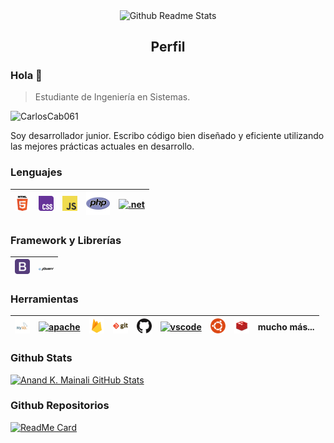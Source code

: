 <!--

### Hi there 👋

**CarlosCab061/CarlosCab061** is a ✨ _special_ ✨ repository because its `README.md` (this file) appears on your GitHub profile.

Here are some ideas to get you started:

- 🔭 I’m currently working on ...
- 🌱 I’m currently learning ...
- 👯 I’m looking to collaborate on ...
- 🤔 I’m looking for help with ...
- 💬 Ask me about ...
- 📫 How to reach me: ...
- 😄 Pronouns: ...
- ⚡ Fun fact: ...
-->

<p align="center">
 <img width="100px" src="https://res.cloudinary.com/anuraghazra/image/upload/v1594908242/logo_ccswme.svg" align="center" alt="Github Readme Stats" />
 <h2 align="center">Perfil</h2>
</p>

### Hola 👋
> Estudiante de Ingeniería en Sistemas.


<img src="https://komarev.com/ghpvc/?username=CarlosCab061&label=Visitas+al+perfil" alt="CarlosCab061" />

<div>
 <p>
Soy desarrollador junior. Escribo código bien diseñado y eficiente utilizando las mejores prácticas actuales en desarrollo.
</p>
</div>

### Lenguajes

| [<img src="https://raw.githubusercontent.com/github/explore/80688e429a7d4ef2fca1e82350fe8e3517d3494d/topics/html/html.png" alt="html5" width="24">](https://www.w3.org//)  | [<img src="https://raw.githubusercontent.com/github/explore/80688e429a7d4ef2fca1e82350fe8e3517d3494d/topics/css/css.png" alt="CSS" width="24">](https://www.w3.org/Style/CSS/Overview.en.html/)  |  [<img src="https://raw.githubusercontent.com/github/explore/80688e429a7d4ef2fca1e82350fe8e3517d3494d/topics/javascript/javascript.png" alt="jQuery" width="24">](https://jquery.com/) | [<img src="https://raw.githubusercontent.com/github/explore/80688e429a7d4ef2fca1e82350fe8e3517d3494d/topics/php/php.png" alt="php" width="38">](https://php.net/) | [<img src="https://github.com/jalbertsr/logo-badge-images/blob/master/img/rsz_dotnet.png" alt=".net" width="38">](https://www.microsoft.com/)
|---|---|---|---|---|

### Framework y Librerías

| [<img src="https://raw.githubusercontent.com/github/explore/80688e429a7d4ef2fca1e82350fe8e3517d3494d/topics/bootstrap/bootstrap.png" alt="Bootstrap" width="24">](https://getbootstrap.com/) | [<img src="https://github.com/Iggy-Codes/logo-images/blob/master/logos/jquery.png" alt="jQuery" width="24">](https://jquery.com/)
|---|---|
 
### Herramientas

| [<img src="https://raw.githubusercontent.com/github/explore/80688e429a7d4ef2fca1e82350fe8e3517d3494d/topics/mysql/mysql.png" alt="mysql" width="24">](https://www.mysql.com/) | [<img src="https://github.com/jalbertsr/logo-badge-images/blob/master/img/rsz_apache.png?" alt="apache" width="24">](https://www.apache.org/) |  [<img src="https://raw.githubusercontent.com/github/explore/80688e429a7d4ef2fca1e82350fe8e3517d3494d/topics/firebase/firebase.png" alt="firebase" width="24">](https://firebase.google.com/) | [<img src="https://raw.githubusercontent.com/github/explore/80688e429a7d4ef2fca1e82350fe8e3517d3494d/topics/git/git.png" alt="Git" width="24">](https://git-scm.com/) |  [<img src="https://raw.githubusercontent.com/github/explore/78df643247d429f6cc873026c0622819ad797942/topics/github/github.png" alt="github" width="24">](https://www.github.com/) | [<img src="https://upload.wikimedia.org/wikipedia/commons/thumb/2/2d/Visual_Studio_Code_1.18_icon.svg/1200px-Visual_Studio_Code_1.18_icon.svg.png" alt="vscode" width="24">](https://code.visualstudio.com/) | [<img src="https://raw.githubusercontent.com/github/explore/80688e429a7d4ef2fca1e82350fe8e3517d3494d/topics/ubuntu/ubuntu.png" alt="Ubuntu" width="24">](https://ubuntu.com/)  |  [<img src="https://raw.githubusercontent.com/github/explore/80688e429a7d4ef2fca1e82350fe8e3517d3494d/topics/redis/redis.png" alt="Redis" width="24">](https://redis.io/) | mucho más...
|---|---|---|---|---|---|---|---|---|

### Github Stats

[![Anand K. Mainali GitHub Stats](https://github-readme-stats.vercel.app/api?username=CarlosCab061&show_icons=true&count_private=true)](https://github.com/CarlosCab061)

### Github Repositorios

[![ReadMe Card](https://github-readme-stats.vercel.app/api/pin/?username=CarlosCab061&repo=soportecnic&show_owner=true)](https://github.com/CarlosCab061/soportecnic)
